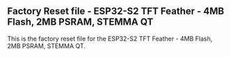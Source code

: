 ## Factory Reset file - ESP32-S2 TFT Feather - 4MB Flash, 2MB PSRAM, STEMMA QT

This is the factory reset file for the ESP32-S2 TFT Feather - 4MB Flash, 2MB PSRAM, STEMMA QT.